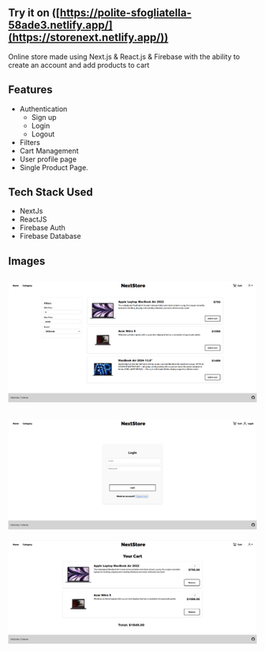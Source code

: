 ## Try it on ([https://polite-sfogliatella-58ade3.netlify.app/](https://storenext.netlify.app/))

Online store made using Next.js & React.js & Firebase with the ability to create an account and add products to cart

## Features

- Authentication
  - Sign up
  - Login
  - Logout
- Filters
- Cart Management
- User profile page
- Single Product Page.
## Tech Stack Used
- NextJs
- ReactJS
- Firebase Auth
- Firebase Database
## Images
![image](https://github.com/TheScintar/NextStore/blob/main/image.png)
-------------------------------------------------------------------------------
![imageLogin](https://github.com/TheScintar/NextStore/blob/main/imageLogin.png)
-------------------------------------------------------------------------------
![imageCard](https://github.com/TheScintar/NextStore/blob/main/imageCard.png)

